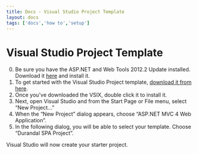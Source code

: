 ```yaml
---
title: Docs - Visual Studio Project Template
layout: docs
tags: ['docs','how to','setup']
---
```

# Visual Studio Project Template
#### 

0. Be sure you have the ASP.NET and Web Tools 2012.2 Update installed. Download it [here](http://go.microsoft.com/fwlink/?LinkId=282650) and install it.
1. To get started with the Visual Studio Project template, [download it from here](/version/latest/DurandalTemplate.vsix).
2. Once you've downloaded the VSIX, double click it to install it.
3. Next, open Visual Studio and from the Start Page or File menu, select “New Project…”
4. When the “New Project” dialog appears, choose “ASP.NET MVC 4 Web Application”.
5. In the following dialog, you will be able to select your template. Choose “Durandal SPA Project”.

Visual Studio will now create your starter project.